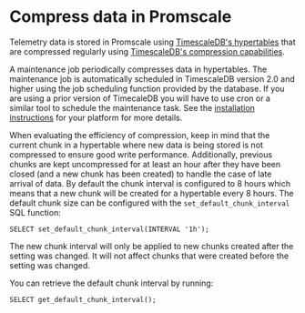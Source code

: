 # Compress data in Promscale
Telemetry data is stored in Promscale using [TimescaleDB's hypertables][hypertables] 
that are compressed regularly using [TimescaleDB's compression capabilities][tsdb-compression].

A maintenance job periodically compresses data in hypertables. The maintenance job is 
automatically scheduled in TimescaleDB version 2.0 and higher using the job scheduling 
function provided by the database. If you are using a prior version of TimecaleDB you 
will have to use cron or a similar tool to schedule the maintenance task.
See the [installation instructions][promscale-install] for your platform for more details.

When evaluating the efficiency of compression, keep in mind that the current chunk in a
hypertable where new data is being stored is not compressed to ensure good write performance. 
Additionally, previous chunks are kept uncompressed for at least an hour after they have been
closed (and a new chunk has been created) to handle the case of late arrival of data. By default
the chunk interval is configured to 8 hours which means that a new chunk will be created for a
hypertable every 8 hours. The default chunk size can be configured with the 
`set_default_chunk_interval` SQL function:

````
SELECT set_default_chunk_interval(INTERVAL '1h');

````

The new chunk interval will only be applied to new chunks created after the setting was changed. 
It will not affect chunks that were created before the setting was changed.


You can retrieve the default chunk interval by running:

````
SELECT get_default_chunk_interval();

````



[hypertables]: timescaledb/:currentVersion:/overview/core-concepts/hypertables-and-chunks/
[tsdb-compression]:timescaledb/:currentVersion:/overview/core-concepts/compression/
[promscale-install]: /installation/


